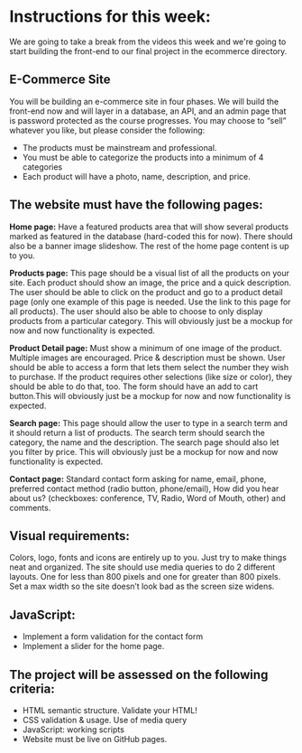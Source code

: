 # Instructions for this week:

We are going to take a break from the videos this week and we're going to start building the front-end to our final project in the ecommerce directory.

## E-Commerce Site

You will be building an e-commerce site in four phases. We will build the front-end now and will layer in a database, an API, and an admin page that is password protected as the course progresses. You may choose to “sell” whatever you like, but please consider the following:
- The products must be mainstream and professional.
- You must be able to categorize the products into a minimum of 4 categories
- Each product will have a photo, name, description, and price.

## The website must have the following pages:

**Home page:** Have a featured products area that will show several products marked as featured in the database (hard-coded this for now). There should also be a banner image slideshow. The rest of the home page content is up to you.

**Products page:** This page should be a visual list of all the products on your site. Each product should show an image, the price and a quick description. The user should be able to click on the product and go to a product detail page (only one example of this page is needed. Use the link to this page for all products). The user should also be able to choose to only display products from a particular category. This will obviously just be a mockup for now and now functionality is expected.

**Product Detail page:** Must show a minimum of one image of the product. Multiple images are encouraged. Price & description must be shown. User should be able to access a form that lets them select the number they wish to purchase. If the product requires other selections (like size or color), they should be able to do that, too. The form should have an add to cart button.This will obviously just be a mockup for now and now functionality is expected.

**Search page:** This page should allow the user to type in a search term and it should return a list of products. The search term should search the category, the name and the description. The search page should also let you filter by price. This will obviously just be a mockup for now and now functionality is expected.

**Contact page:** Standard contact form asking for name, email, phone, preferred contact method (radio button, phone/email), How did you hear about us? (checkboxes: conference, TV, Radio, Word of Mouth, other) and comments.

## Visual requirements:

Colors, logo, fonts and icons are entirely up to you. Just try to make things neat and organized.
The site should use media queries to do 2 different layouts. One for less than 800 pixels and one for greater than 800 pixels. Set a max width so the site doesn’t look bad as the screen size widens.

## JavaScript:

- Implement a form validation for the contact form 
- Implement a slider for the home page.

## The project will be assessed on the following criteria:

- HTML semantic structure. Validate your HTML!
- CSS validation & usage. Use of media query
- JavaScript: working scripts
- Website must be live on GitHub pages.
